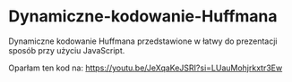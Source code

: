 # Dynamiczne-kodowanie-Huffmana
Dynamiczne kodowanie Huffmana przedstawione w łatwy do prezentacji sposób przy użyciu JavaScript.

Oparłam ten kod na:
https://youtu.be/JeXqaKeJSRI?si=LUauMohjrkxtr3Ew
